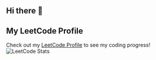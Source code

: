 ## Hi there 👋

## My LeetCode Profile
Check out my [LeetCode Profile](https://leetcode.com/u/moelkama/) to see my coding progress!
![LeetCode Stats](https://img.shields.io/badge/dynamic/json?color=brightgreen&label=LeetCode&query=solved&url=https%3A%2F%2Fleetcode-stats-api.herokuapp.com%2Fmoelkama%2F)
